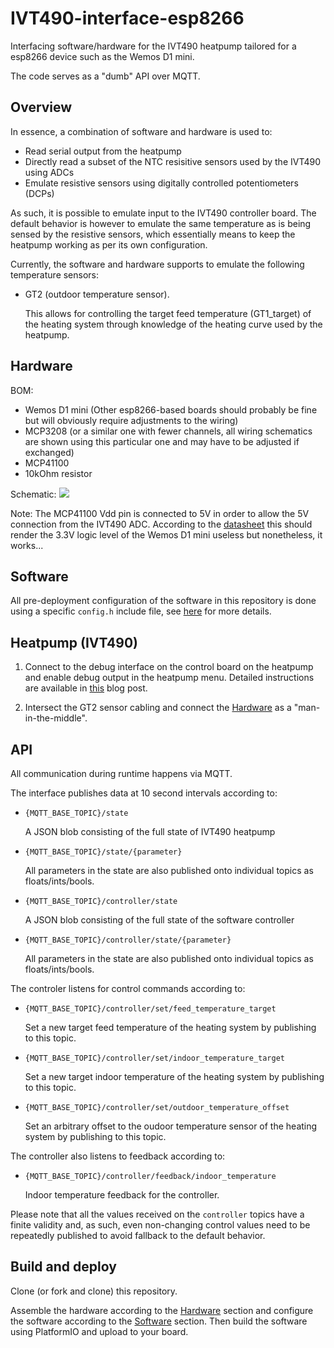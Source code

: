 # IVT490-interface-esp8266
Interfacing software/hardware for the IVT490 heatpump tailored for a esp8266 device such as the Wemos D1 mini.

The code serves as a "dumb" API over MQTT.

## Overview
In essence, a combination of software and hardware is used to:

* Read serial output from the heatpump
* Directly read a subset of the NTC resisitive sensors used by the IVT490 using ADCs
* Emulate resistive sensors using digitally controlled potentiometers (DCPs)

As such, it is possible to emulate input to the IVT490 controller board. The default behavior is however to emulate the same temperature as is being sensed by the resistive sensors, which essentially means to keep the heatpump working as per its own configuration.

Currently, the software and hardware supports to emulate the following temperature sensors:

* GT2 (outdoor temperature sensor).

  This allows for controlling the target feed temperature (GT1_target) of the heating system through knowledge of the heating curve used by the heatpump.


## Hardware

BOM:

- Wemos D1 mini (Other esp8266-based boards should probably be fine but will obviously require adjustments to the wiring)
- MCP3208 (or a similar one with fewer channels, all wiring schematics are shown using this particular one and may have to be adjusted if exchanged)
- MCP41100
- 10kOhm resistor

Schematic:
![](circuit.svg)

Note: The MCP41100 Vdd pin is connected to 5V in order to allow the 5V connection from the IVT490 ADC. According to the [datasheet](https://ww1.microchip.com/downloads/aemDocuments/documents/OTH/ProductDocuments/DataSheets/11195c.pdf) this should render the 3.3V logic level of the Wemos D1 mini useless but nonetheless, it works...

## Software

All pre-deployment configuration of the software in this repository is done using a specific `config.h` include file, see [here](include/README.md) for more details.

## Heatpump (IVT490)

1. Connect to the debug interface on the control board on the heatpump and enable debug output in the heatpump menu. Detailed instructions are available in [this](http://www.tsoft.se/wp/2015/03/08/overvakning-av-min-ivt-490-varmepump-med-raspberry-pi/) blog post.


2. Intersect the GT2 sensor cabling and connect the [Hardware](#hardware) as a "man-in-the-middle".

## API

All communication during runtime happens via MQTT.

The interface publishes data at 10 second intervals according to:

* `{MQTT_BASE_TOPIC}/state`

  A JSON blob consisting of the full state of IVT490 heatpump

* `{MQTT_BASE_TOPIC}/state/{parameter}`

  All parameters in the state are also published onto individual topics as floats/ints/bools.

* `{MQTT_BASE_TOPIC}/controller/state`

  A JSON blob consisting of the full state of the software controller

* `{MQTT_BASE_TOPIC}/controller/state/{parameter}`

  All parameters in the state are also published onto individual topics as floats/ints/bools.

The controler listens for control commands according to:

* `{MQTT_BASE_TOPIC}/controller/set/feed_temperature_target`

  Set a new target feed temperature of the heating system by publishing to this topic. 

* `{MQTT_BASE_TOPIC}/controller/set/indoor_temperature_target`

  Set a new target indoor temperature of the heating system by publishing to this topic. 

* `{MQTT_BASE_TOPIC}/controller/set/outdoor_temperature_offset`

  Set an arbitrary offset to the oudoor temperature sensor of the heating system by publishing to this topic. 

The controller also listens to feedback according to:

* `{MQTT_BASE_TOPIC}/controller/feedback/indoor_temperature`

  Indoor temperature feedback for the controller.

Please note that all the values received on the `controller` topics have a finite validity and, as such, even non-changing control values need to be repeatedly published to avoid fallback to the default behavior.

## Build and deploy

Clone (or fork and clone) this repository.

Assemble the hardware according to the [Hardware](#hardware) section and configure the software according to the [Software](#software) section. Then build the software using PlatformIO and upload to your board.

